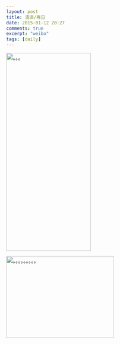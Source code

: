 ```yaml
---
layout: post
title: 渣浪/再见
date: 2015-01-12 20:27
comments: true
excerpt: "weibo"
tags: [daily]
---
```

<a href="http://riddle.jd-app.com/jae/uploads/2015/01/。。。.png"><img class="alignnone size-full wp-image-581" src="http://riddle.jd-app.com/jae/uploads/2015/01/。。。.png" alt="。。。" width="228" height="533" /></a>

<a href="http://riddle.jd-app.com/jae/uploads/2015/01/。。。。。。。。。.png"><img class="alignnone size-medium wp-image-582" src="http://riddle.jd-app.com/jae/uploads/2015/01/。。。。。。。。。-290x220.png" alt="。。。。。。。。。" width="290" height="220" /></a>
